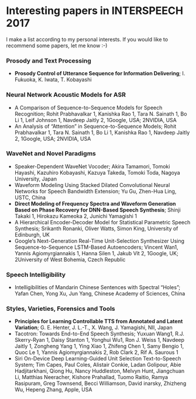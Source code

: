 # Interesting papers in INTERSPEECH 2017

I make a list according to my personal interests.
If you would like to recommend some papers, let me know :-)


### Prosody and Text Processing
  * **Prosody Control of Utterance Sequence for Information Delivering**; I. Fukuoka, K. Iwata, T. Kobayashi

### Neural Network Acoustic Models for ASR
- A Comparison of Sequence-to-Sequence Models for Speech Recognition; Rohit Prabhavalkar 1, Kanishka Rao 1, Tara N. Sainath 1, Bo
Li 1, Leif Johnson 1, Navdeep Jaitly 2, 1Google, USA; 2NVIDIA, USA
- An Analysis of “Attention” in Sequence-to-Sequence Models; Rohit Prabhavalkar 1, Tara N. Sainath 1, Bo Li 1, Kanishka Rao 1,
Navdeep Jaitly 2, 1Google, USA; 2NVIDIA, USA

### WaveNet and Novel Paradigms
- Speaker-Dependent WaveNet Vocoder; Akira Tamamori, Tomoki Hayashi, Kazuhiro Kobayashi, Kazuya Takeda, Tomoki Toda, Nagoya
University, Japan
- Waveform Modeling Using Stacked Dilated Convolutional Neural Networks for Speech Bandwidth Extension; Yu Gu, Zhen-Hua Ling,
USTC, China
- **Direct Modeling of Frequency Spectra and Waveform Generation Based on Phase Recovery for DNN-Based Speech Synthesis**; Shinji
Takaki 1, Hirokazu Kameoka 2, Junichi Yamagishi 1
- A Hierarchical Encoder-Decoder Model for Statistical Parametric Speech Synthesis; Srikanth Ronanki, Oliver Watts, Simon King,
University of Edinburgh, UK
- Google’s Next-Generation Real-Time Unit-Selection Synthesizer Using Sequence-to-Sequence LSTM-Based Autoencoders; Vincent
Wan1, Yannis Agiomyrgiannakis 1, Hanna Silen 1, Jakub Vít 2, 1Google, UK; 2University of West Bohemia, Czech Republic

### Speech Intelligibility
- Intelligibilities of Mandarin Chinese Sentences with Spectral “Holes”; Yafan Chen, Yong Xu, Jun Yang, Chinese Academy of Sciences,
China

### Styles, Varieties, Forensics and Tools
- **Principles for Learning Controllable TTS from Annotated and Latent Variation**; G. E. Henter, J. L.-T., X. Wang,
J. Yamagishi, NII, Japan
- Tacotron: Towards End-to-End Speech Synthesis; Yuxuan Wang1, R.J. Skerry-Ryan 1, Daisy Stanton 1, Yonghui Wu1, Ron J. Weiss
1, Navdeep Jaitly 1, Zongheng Yang 1, Ying Xiao 1, Zhifeng Chen 1, Samy Bengio 1, Quoc Le 1, Yannis Agiomyrgiannakis 2, Rob Clark 2,
Rif A. Saurous 1
- Siri On-Device Deep Learning-Guided Unit Selection Text-to-Speech System; Tim Capes, Paul Coles, Alistair Conkie, Ladan Golipour,
Abie Hadjitarkhani, Qiong Hu, Nancy Huddleston, Melvyn Hunt, Jiangchuan Li, Matthias Neeracher, Kishore Prahallad, Tuomo Raitio,
Ramya Rasipuram, Greg Townsend, Becci Williamson, David inarsky, Zhizheng Wu, Hepeng Zhang, Apple, USA
